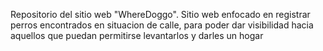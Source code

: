 Repositorio del sitio web "WhereDoggo". Sitio web enfocado en registrar perros encontrados en situacion de calle, para poder dar visibilidad hacia aquellos que puedan permitirse levantarlos y darles un hogar
